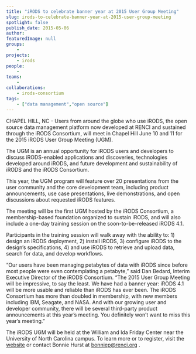 ```yaml
---
title: "iRODS to celebrate banner year at 2015 User Group Meeting"
slug: irods-to-celebrate-banner-year-at-2015-user-group-meeting
spotlight: false
publish_date: 2015-05-06
author: 
featuredImage: null
groups:
    - 
projects:
    - irods
people:
    - 
teams: 
    - 
collaborations:
    - irods-consortium
tags:
    - ["data management","open source"]
---
```

CHAPEL HILL, NC - Users from around the globe who use iRODS, the open source data management platform now developed at RENCI and sustained through the iRODS Consortium, will meet in Chapel Hill June 10 and 11 for the 2015 iRODS User Group Meeting (UGM).

The UGM is an annual opportunity for iRODS users and developers to discuss iRODS-enabled applications and discoveries, technologies developed around iRODS, and future development and sustainability of iRODS and the iRODS Consortium.

<!--more-->

This year, the UGM program will feature over 20 presentations from the user community and the core development team, including product announcements, use case presentations, live demonstrations, and open discussions about requested iRODS features.

The meeting will be the first UGM hosted by the iRODS Consortium, a membership-based foundation organized to sustain iRODS, and will also include a one-day training session on the soon-to-be-released iRODS 4.1.

Participants in the training session will walk away with the ability to: 1) design an iRODS deployment, 2) install iRODS, 3) configure iRODS to the design’s specifications, 4) and use iRODS to retrieve and upload data, search for data, and develop workflows.

“Our users have been managing petabytes of data with iRODS since before most people were even contemplating a petabyte,” said Dan Bedard, Interim Executive Director of the iRODS Consortium. “The 2015 User Group Meeting will be impressive, to say the least. We have had a banner year: iRODS 4.1 will be more usable and reliable than iRODS has ever been. The iRODS Consortium has more than doubled in membership, with new members including IBM, Seagate, and NASA. And with our growing user and developer community, there will be several third-party product announcements at this year’s meeting. You definitely won’t want to miss this year’s meeting.”

The iRODS UGM will be held at the William and Ida Friday Center near the University of North Carolina campus. To learn more or to register, visit the <a href="http://irods.org/ugm2015/">website</a> or contact Bonnie Hurst at <a href="mailto:bonniep@renci.org">bonniep@renci.org</a> .
